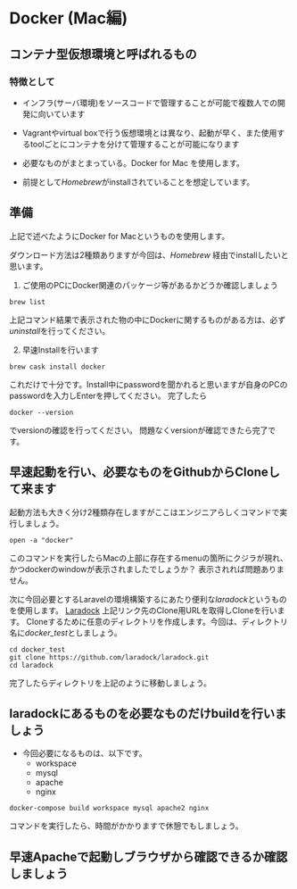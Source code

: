 # Docker (Mac編)

## コンテナ型仮想環境と呼ばれるもの

### 特徴として
- インフラ(サーバ環境)をソースコードで管理することが可能で複数人での開発に向いています

- Vagrantやvirtual boxで行う仮想環境とは異なり、起動が早く、また使用するtoolごとにコンテナを分けて管理することが可能になります
 
- 必要なものがまとまっている。Docker for Mac を使用します。

- 前提として*Homebrew*がinstallされていることを想定しています。

 
## 準備

上記で述べたようにDocker for Macというものを使用します。

ダウンロード方法は2種類ありますが今回は、*Homebrew* 経由でinstallしたいと思います。

1. ご使用のPCにDocker関連のパッケージ等があるかどうか確認しましょう

```shell
brew list 
```
上記コマンド結果で表示された物の中にDockerに関するものがある方は、必ず*uninstall*を行ってください。

2. 早速Installを行います

```shell
brew cask install docker
```

これだけで十分です。Install中にpasswordを聞かれると思いますが自身のPCのpasswordを入力しEnterを押してください。
完了したら

```shell
docker --version
```
でversionの確認を行ってください。
問題なくversionが確認できたら完了です。



## 早速起動を行い、必要なものをGithubからCloneして来ます

起動方法も大きく分け2種類存在しますがここはエンジニアらしくコマンドで実行しましょう。

```shell
open -a "docker"
```
このコマンドを実行したらMacの上部に存在するmenuの箇所にクジラが現れ、かつdockerのwindowが表示されましたでしょうか？
表示されれば問題ありません。

次に今回必要とするLaravelの環境構築するにあたり便利な*laradock*というものを使用します。
[Laradock](https://github.com/laradock/laradock)
上記リンク先のClone用URLを取得しCloneを行います。
Cloneするために任意のディレクトリを作成します。今回は、ディレクトリ名に*docker_test*としましょう。
```shell
cd docker_test
git clone https://github.com/laradock/laradock.git
cd laradock
```
完了したらディレクトリを上記のように移動しましょう。


## laradockにあるものを必要なものだけbuildを行いましょう

- 今回必要になるものは、以下です。
  - workspace
  - mysql
  - apache
  - nginx

```shell
docker-compose build workspace mysql apache2 nginx
```

コマンドを実行したら、時間がかかりますで休憩でもしましょう。


## 早速Apacheで起動しブラウザから確認できるか確認しましょう



